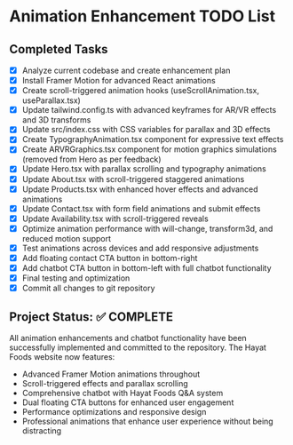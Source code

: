 # Animation Enhancement TODO List

## Completed Tasks
- [x] Analyze current codebase and create enhancement plan
- [x] Install Framer Motion for advanced React animations
- [x] Create scroll-triggered animation hooks (useScrollAnimation.tsx, useParallax.tsx)
- [x] Update tailwind.config.ts with advanced keyframes for AR/VR effects and 3D transforms
- [x] Update src/index.css with CSS variables for parallax and 3D effects
- [x] Create TypographyAnimation.tsx component for expressive text effects
- [x] Create ARVRGraphics.tsx component for motion graphics simulations (removed from Hero as per feedback)
- [x] Update Hero.tsx with parallax scrolling and typography animations
- [x] Update About.tsx with scroll-triggered staggered animations
- [x] Update Products.tsx with enhanced hover effects and advanced animations
- [x] Update Contact.tsx with form field animations and submit effects
- [x] Update Availability.tsx with scroll-triggered reveals
- [x] Optimize animation performance with will-change, transform3d, and reduced motion support
- [x] Test animations across devices and add responsive adjustments
- [x] Add floating contact CTA button in bottom-right
- [x] Add chatbot CTA button in bottom-left with full chatbot functionality
- [x] Final testing and optimization
- [x] Commit all changes to git repository

## Project Status: ✅ COMPLETE

All animation enhancements and chatbot functionality have been successfully implemented and committed to the repository. The Hayat Foods website now features:

- Advanced Framer Motion animations throughout
- Scroll-triggered effects and parallax scrolling
- Comprehensive chatbot with Hayat Foods Q&A system
- Dual floating CTA buttons for enhanced user engagement
- Performance optimizations and responsive design
- Professional animations that enhance user experience without being distracting
